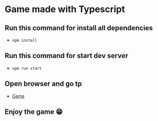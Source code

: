 # Game made with Typescript

## Run this command for install all dependencies

- `npm install`

## Run this command for start dev server

- `npm run start`

## Open browser and go tp

- [Game](http://localhost:1234)

## Enjoy the game :grin: